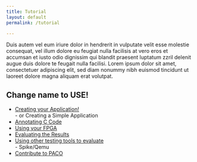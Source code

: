 ```yaml
---
title: Tutorial
layout: default
permalink: /tutorial

---
```

Duis autem vel eum iriure dolor in hendrerit in vulputate velit esse molestie consequat, vel illum dolore eu feugiat nulla facilisis at vero eros et accumsan et iusto odio dignissim qui blandit praesent luptatum zzril delenit augue duis dolore te feugait nulla facilisi. Lorem ipsum dolor sit amet, consectetuer adipiscing elit, sed diam nonummy nibh euismod tincidunt ut laoreet dolore magna aliquam erat volutpat.
## Change name to USE! 
<aside>
  <ul> 
    <li><a href = "#0"> Creating your Application! </a></li> - or Creating a Simple Application
    <li><a href = "#0"> Annotating C Code </a></li> 
    <li><a href = "#0"> Using your FPGA </a></li>
    <li><a href = "#0"> Evaluating the Results </a></li>
    <li><a href = "#0"> Using other testing tools to evaluate </a></li> - Spike/Qemu
    <li><a href = "#0"> Contribute to PACO </a></li>
  </ul>
</aside> 
